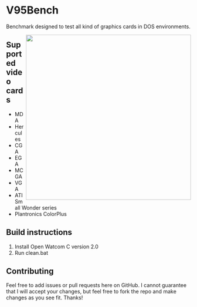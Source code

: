# V95Bench
Benchmark designed to test all kind of graphics cards in DOS environments. 

<img src="https://user-images.githubusercontent.com/8323882/153870042-c389cbf0-0444-4ed3-9409-cb0c74518962.jpg" width=450 align=right>

## Supported video cards
- MDA
- Hercules
- CGA
- EGA
- MCGA
- VGA
- ATI Small Wonder series
- Plantronics ColorPlus

## Build instructions
1) Install Open Watcom C version 2.0
2) Run clean.bat

## Contributing
Feel free to add issues or pull requests here on GitHub. I cannot guarantee that I will accept your changes, but feel free to fork the repo and make changes as you see fit. Thanks!
